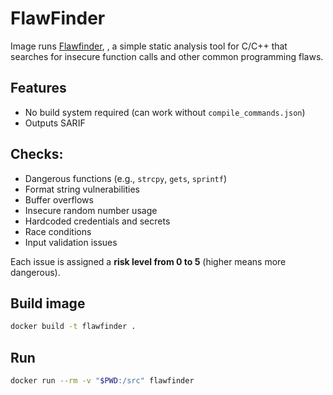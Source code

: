 # FlawFinder

Image runs [Flawfinder](https://dwheeler.com/flawfinder/), , a simple static analysis tool for C/C++ that searches for insecure function calls and other common programming flaws.

## Features

- No build system required (can work without `compile_commands.json`)
- Outputs SARIF

## Checks:

- Dangerous functions (e.g., `strcpy`, `gets`, `sprintf`)
- Format string vulnerabilities
- Buffer overflows
- Insecure random number usage
- Hardcoded credentials and secrets
- Race conditions
- Input validation issues

Each issue is assigned a **risk level from 0 to 5** (higher means more dangerous).

## Build image

```bash
docker build -t flawfinder .
```

## Run

```bash
docker run --rm -v "$PWD:/src" flawfinder
```